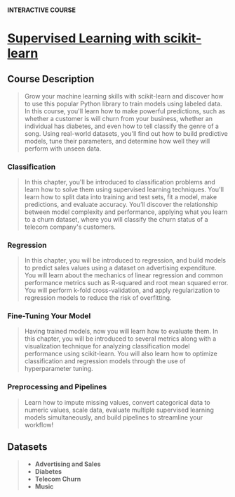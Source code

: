 #### INTERACTIVE COURSE
# [Supervised Learning with scikit-learn](https://app.datacamp.com/learn/courses/supervised-learning-with-scikit-learn)

## Course Description
> Grow your machine learning skills with scikit-learn and discover how to use this popular Python library to train models using labeled data. In this course, you'll learn how to make powerful predictions, such as whether a customer is will churn from your business, whether an individual has diabetes, and even how to tell classify the genre of a song. Using real-world datasets, you'll find out how to build predictive models, tune their parameters, and determine how well they will perform with unseen data.

### Classification
> In this chapter, you'll be introduced to classification problems and learn how to solve them using supervised learning techniques. You'll learn how to split data into training and test sets, fit a model, make predictions, and evaluate accuracy. You’ll discover the relationship between model complexity and performance, applying what you learn to a churn dataset, where you will classify the churn status of a telecom company's customers.

### Regression
> In this chapter, you will be introduced to regression, and build models to predict sales values using a dataset on advertising expenditure. You will learn about the mechanics of linear regression and common performance metrics such as R-squared and root mean squared error. You will perform k-fold cross-validation, and apply regularization to regression models to reduce the risk of overfitting.

### Fine-Tuning Your Model
> Having trained models, now you will learn how to evaluate them. In this chapter, you will be introduced to several metrics along with a visualization technique for analyzing classification model performance using scikit-learn. You will also learn how to optimize classification and regression models through the use of hyperparameter tuning.

### Preprocessing and Pipelines
> Learn how to impute missing values, convert categorical data to numeric values, scale data, evaluate multiple supervised learning models simultaneously, and build pipelines to streamline your workflow!

## Datasets

> - **Advertising and Sales**
> - **Diabetes**
> - **Telecom Churn**
> - **Music**